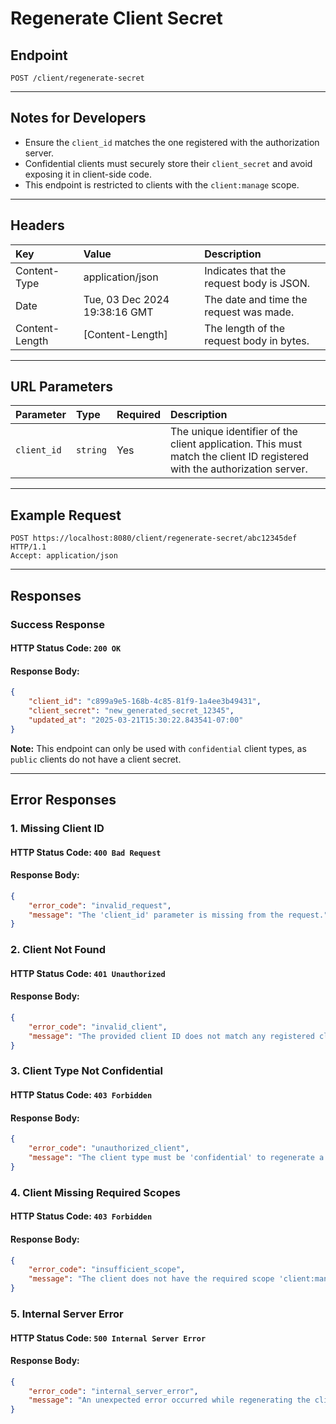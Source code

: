 # Regenerate Client Secret

## Endpoint
```http
POST /client/regenerate-secret
```
---

## Notes for Developers
- Ensure the `client_id` matches the one registered with the authorization server.
- Confidential clients must securely store their `client_secret` and avoid exposing it in client-side code.
- This endpoint is restricted to clients with the `client:manage` scope.

---

## Headers
| Key             | Value                         | Description                              |
| :-------------- | :---------------------------- | :----------------------------------------|
| Content-Type    | application/json              | Indicates that the request body is JSON. |
| Date            | Tue, 03 Dec 2024 19:38:16 GMT | The date and time the request was made.  |
| Content-Length  | [Content-Length]              | The length of the request body in bytes. |

---

## URL Parameters
| Parameter | Type   | Required | Description                                                                 |
| :-------- | :----- | :------- | :-------------------------------------------------------------------------- |
| `client_id` | `string` | Yes      | The unique identifier of the client application. This must match the client ID registered with the authorization server. |

---

## Example Request
```http
POST https://localhost:8080/client/regenerate-secret/abc12345def HTTP/1.1
Accept: application/json
```

---

## Responses

### Success Response
#### HTTP Status Code: `200 OK`
#### Response Body:
```json
{
    "client_id": "c899a9e5-168b-4c85-81f9-1a4ee3b49431",
    "client_secret": "new_generated_secret_12345",
    "updated_at": "2025-03-21T15:30:22.843541-07:00"
}
```

**Note:** This endpoint can only be used with `confidential` client types, as `public` clients do not have a client secret.

---

## Error Responses

### 1. Missing Client ID
#### HTTP Status Code: `400 Bad Request`
#### Response Body:
```json
{
    "error_code": "invalid_request",
    "message": "The 'client_id' parameter is missing from the request."
}
```

### 2. Client Not Found
#### HTTP Status Code: `401 Unauthorized`
#### Response Body:
```json
{
    "error_code": "invalid_client",
    "message": "The provided client ID does not match any registered client."
}
```

### 3. Client Type Not Confidential
#### HTTP Status Code: `403 Forbidden`
#### Response Body:
```json
{
    "error_code": "unauthorized_client",
    "message": "The client type must be 'confidential' to regenerate a client secret. Public clients do not have a client secret."
}
```

### 4. Client Missing Required Scopes
#### HTTP Status Code: `403 Forbidden`
#### Response Body:
```json
{
    "error_code": "insufficient_scope",
    "message": "The client does not have the required scope 'client:manage' to perform this operation."
}
```

### 5. Internal Server Error
#### HTTP Status Code: `500 Internal Server Error`
#### Response Body:
```json
{
    "error_code": "internal_server_error",
    "message": "An unexpected error occurred while regenerating the client secret."
}
```
